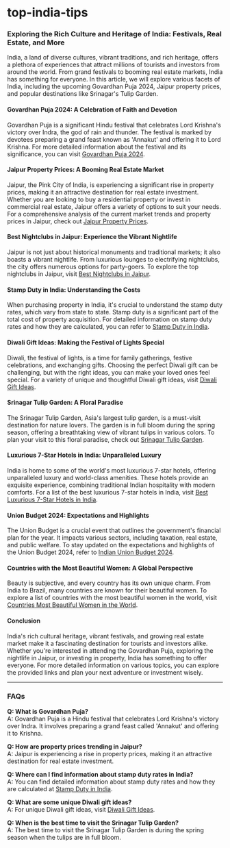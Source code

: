 # top-india-tips
### Exploring the Rich Culture and Heritage of India: Festivals, Real Estate, and More

India, a land of diverse cultures, vibrant traditions, and rich heritage, offers a plethora of experiences that attract millions of tourists and investors from around the world. From grand festivals to booming real estate markets, India has something for everyone. In this article, we will explore various facets of India, including the upcoming Govardhan Puja 2024, Jaipur property prices, and popular destinations like Srinagar's Tulip Garden.

#### Govardhan Puja 2024: A Celebration of Faith and Devotion

Govardhan Puja is a significant Hindu festival that celebrates Lord Krishna's victory over Indra, the god of rain and thunder. The festival is marked by devotees preparing a grand feast known as 'Annakut' and offering it to Lord Krishna. For more detailed information about the festival and its significance, you can visit [Govardhan Puja 2024](https://www.topindiatips.com/govardhan-puja-2024/).

#### Jaipur Property Prices: A Booming Real Estate Market

Jaipur, the Pink City of India, is experiencing a significant rise in property prices, making it an attractive destination for real estate investment. Whether you are looking to buy a residential property or invest in commercial real estate, Jaipur offers a variety of options to suit your needs. For a comprehensive analysis of the current market trends and property prices in Jaipur, check out [Jaipur Property Prices](https://www.topindiatips.com/jaipur-property-prices/).

#### Best Nightclubs in Jaipur: Experience the Vibrant Nightlife

Jaipur is not just about historical monuments and traditional markets; it also boasts a vibrant nightlife. From luxurious lounges to electrifying nightclubs, the city offers numerous options for party-goers. To explore the top nightclubs in Jaipur, visit [Best Nightclubs in Jaipur](https://www.topindiatips.com/best-nightclubs-in-jaipur/).

#### Stamp Duty in India: Understanding the Costs

When purchasing property in India, it's crucial to understand the stamp duty rates, which vary from state to state. Stamp duty is a significant part of the total cost of property acquisition. For detailed information on stamp duty rates and how they are calculated, you can refer to [Stamp Duty in India](https://www.topindiatips.com/stamp-duty-in-india/).

#### Diwali Gift Ideas: Making the Festival of Lights Special

Diwali, the festival of lights, is a time for family gatherings, festive celebrations, and exchanging gifts. Choosing the perfect Diwali gift can be challenging, but with the right ideas, you can make your loved ones feel special. For a variety of unique and thoughtful Diwali gift ideas, visit [Diwali Gift Ideas](https://www.topindiatips.com/diwali-gift-ideas/).

#### Srinagar Tulip Garden: A Floral Paradise

The Srinagar Tulip Garden, Asia's largest tulip garden, is a must-visit destination for nature lovers. The garden is in full bloom during the spring season, offering a breathtaking view of vibrant tulips in various colors. To plan your visit to this floral paradise, check out [Srinagar Tulip Garden](https://www.topindiatips.com/srinagar-tulip-garden/).

#### Luxurious 7-Star Hotels in India: Unparalleled Luxury

India is home to some of the world's most luxurious 7-star hotels, offering unparalleled luxury and world-class amenities. These hotels provide an exquisite experience, combining traditional Indian hospitality with modern comforts. For a list of the best luxurious 7-star hotels in India, visit [Best Luxurious 7-Star Hotels in India](https://www.topindiatips.com/best-luxurious-7-star-hotels-in-india/).

#### Union Budget 2024: Expectations and Highlights

The Union Budget is a crucial event that outlines the government's financial plan for the year. It impacts various sectors, including taxation, real estate, and public welfare. To stay updated on the expectations and highlights of the Union Budget 2024, refer to [Indian Union Budget 2024](https://www.topindiatips.com/indian-union-budget-2024/).

#### Countries with the Most Beautiful Women: A Global Perspective

Beauty is subjective, and every country has its own unique charm. From India to Brazil, many countries are known for their beautiful women. To explore a list of countries with the most beautiful women in the world, visit [Countries Most Beautiful Women in the World](https://www.topindiatips.com/countries-most-beautiful-women-in-the-world/).

#### Conclusion

India's rich cultural heritage, vibrant festivals, and growing real estate market make it a fascinating destination for tourists and investors alike. Whether you're interested in attending the Govardhan Puja, exploring the nightlife in Jaipur, or investing in property, India has something to offer everyone. For more detailed information on various topics, you can explore the provided links and plan your next adventure or investment wisely.

---

### FAQs

**Q: What is Govardhan Puja?**  
A: Govardhan Puja is a Hindu festival that celebrates Lord Krishna's victory over Indra. It involves preparing a grand feast called 'Annakut' and offering it to Krishna.

**Q: How are property prices trending in Jaipur?**  
A: Jaipur is experiencing a rise in property prices, making it an attractive destination for real estate investment.

**Q: Where can I find information about stamp duty rates in India?**  
A: You can find detailed information about stamp duty rates and how they are calculated at [Stamp Duty in India](https://www.topindiatips.com/stamp-duty-in-india/).

**Q: What are some unique Diwali gift ideas?**  
A: For unique Diwali gift ideas, visit [Diwali Gift Ideas](https://www.topindiatips.com/diwali-gift-ideas/).

**Q: When is the best time to visit the Srinagar Tulip Garden?**  
A: The best time to visit the Srinagar Tulip Garden is during the spring season when the tulips are in full bloom.
